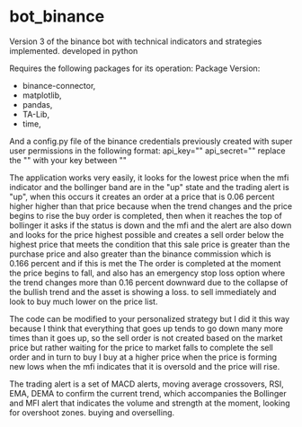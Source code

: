 # bot_binance
Version 3 of the binance bot with technical indicators and strategies implemented. developed in python

Requires the following packages for its operation: Package Version:

* binance-connector, 
* matplotlib, 
* pandas, 
* TA-Lib,
* time,

And a config.py file of the binance credentials previously created with super user permissions in the following format: api_key="" api_secret="" replace the "" with your key between ""

The application works very easily, it looks for the lowest price when the mfi indicator and the bollinger band are in the "up" state and the trading alert is "up", when this occurs it creates an order at a price that is 0.06 percent higher higher than that price because when the trend changes and the price begins to rise the buy order is completed, then when it reaches the top of bollinger it asks if the status is down and the mfi and the alert are also down and looks for the price highest possible and creates a sell order below the highest price that meets the condition that this sale price is greater than the purchase price and also greater than the binance commission which is 0.166 percent and if this is met the The order is completed at the moment the price begins to fall, and also has an emergency stop loss option where the trend changes more than 0.16 percent downward due to the collapse of the bullish trend and the asset is showing a loss. to sell immediately and look to buy much lower on the price list.

The code can be modified to your personalized strategy but I did it this way because I think that everything that goes up tends to go down many more times than it goes up, so the sell order is not created based on the market price but rather waiting for the price to market falls to complete the sell order and in turn to buy I buy at a higher price when the price is forming new lows when the mfi indicates that it is oversold and the price will rise.

The trading alert is a set of MACD alerts, moving average crossovers, RSI, EMA, DEMA to confirm the current trend, which accompanies the Bollinger and MFI alert that indicates the volume and strength at the moment, looking for overshoot zones. buying and overselling.
